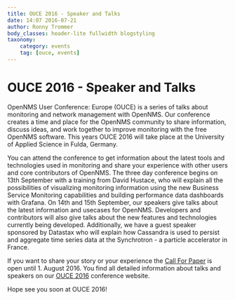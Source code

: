 ```yaml
---
title: OUCE 2016 - Speaker and Talks
date: 14:07 2016-07-21
author: Ronny Trommer
body_classes: header-lite fullwidth blogstyling
taxonomy:
    category: events
    tag: [ouce, events]
---
```


# OUCE 2016 - Speaker and Talks

OpenNMS User Conference: Europe (OUCE) is a series of talks about monitoring and network management with OpenNMS.
Our conference creates a time and place for the OpenNMS community to share information, discuss ideas, and work together to improve monitoring with the free OpenNMS software.
This years OUCE 2016 will take place at the University of Applied Science in Fulda, Germany.

You can attend the conference to get information about the latest tools and technologies used in monitoring and share your experience with other users and core contributors of OpenNMS.
The three day conference begins on 13th September with a training from David Hustace, who will explain all the possibilities of visualizing monitoring information using the new Business Service Monitoring capabilities and building performance data dashboards with Grafana.
On 14th and 15th September, our speakers give talks about the latest information and usecases for OpenNMS. Developers and contributors will also give talks about the new features and technologies currently being developed.
Additionally, we have a guest speaker sponsored by Datastax who will explain how Cassandra is used to persist and aggregate time series data at the Synchrotron - a particle accelerator in France. 

If you want to share your story or your experience the [Call For Paper](http://cfp.opennms.eu/en/ouce2016/cfp/session/new) is open until 1. August 2016.
You find all detailed information about talks and speakers on our [OUCE 2016](https://ouce.opennms.eu) conference website.

Hope see you soon at OUCE 2016!
